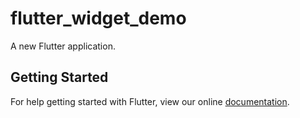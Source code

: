 # flutter_widget_demo

A new Flutter application.

## Getting Started

For help getting started with Flutter, view our online
[documentation](https://flutter.io/).

